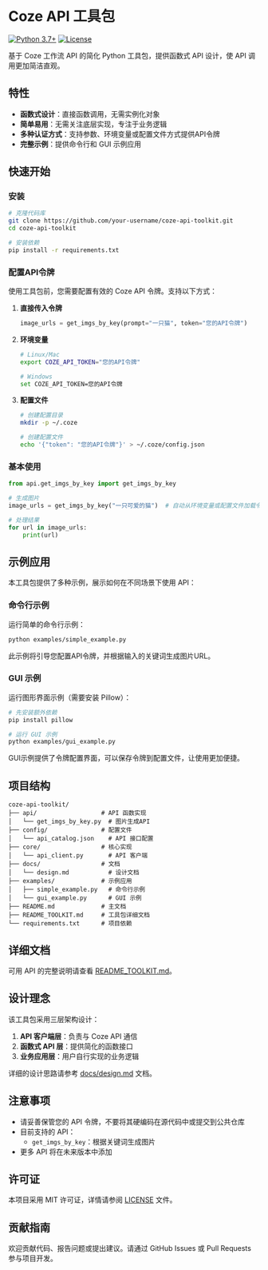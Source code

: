 # Coze API 工具包

[![Python 3.7+](https://img.shields.io/badge/python-3.7+-blue.svg)](https://www.python.org/downloads/)
[![License](https://img.shields.io/badge/license-MIT-green.svg)](https://opensource.org/licenses/MIT)

基于 Coze 工作流 API 的简化 Python 工具包，提供函数式 API 设计，使 API 调用更加简洁直观。

## 特性

- **函数式设计**：直接函数调用，无需实例化对象
- **简单易用**：无需关注底层实现，专注于业务逻辑
- **多种认证方式**：支持参数、环境变量或配置文件方式提供API令牌
- **完整示例**：提供命令行和 GUI 示例应用

## 快速开始

### 安装

```bash
# 克隆代码库
git clone https://github.com/your-username/coze-api-toolkit.git
cd coze-api-toolkit

# 安装依赖
pip install -r requirements.txt
```

### 配置API令牌

使用工具包前，您需要配置有效的 Coze API 令牌。支持以下方式：

1. **直接传入令牌**
   ```python
   image_urls = get_imgs_by_key(prompt="一只猫", token="您的API令牌")
   ```

2. **环境变量**
   ```bash
   # Linux/Mac
   export COZE_API_TOKEN="您的API令牌"
   
   # Windows
   set COZE_API_TOKEN=您的API令牌
   ```

3. **配置文件**
   ```bash
   # 创建配置目录
   mkdir -p ~/.coze
   
   # 创建配置文件
   echo '{"token": "您的API令牌"}' > ~/.coze/config.json
   ```

### 基本使用

```python
from api.get_imgs_by_key import get_imgs_by_key

# 生成图片
image_urls = get_imgs_by_key("一只可爱的猫")  # 自动从环境变量或配置文件加载令牌

# 处理结果
for url in image_urls:
    print(url)
```

## 示例应用

本工具包提供了多种示例，展示如何在不同场景下使用 API：

### 命令行示例

运行简单的命令行示例：

```bash
python examples/simple_example.py
```

此示例将引导您配置API令牌，并根据输入的关键词生成图片URL。

### GUI 示例

运行图形界面示例（需要安装 Pillow）：

```bash
# 先安装额外依赖
pip install pillow

# 运行 GUI 示例
python examples/gui_example.py
```

GUI示例提供了令牌配置界面，可以保存令牌到配置文件，让使用更加便捷。

## 项目结构

```
coze-api-toolkit/
├── api/                  # API 函数实现
│   └── get_imgs_by_key.py  # 图片生成API
├── config/               # 配置文件
│   └── api_catalog.json    # API 接口配置
├── core/                 # 核心实现
│   └── api_client.py       # API 客户端
├── docs/                 # 文档
│   └── design.md           # 设计文档
├── examples/             # 示例应用
│   ├── simple_example.py   # 命令行示例
│   └── gui_example.py      # GUI 示例
├── README.md             # 主文档
├── README_TOOLKIT.md     # 工具包详细文档
└── requirements.txt      # 项目依赖
```

## 详细文档

可用 API 的完整说明请查看 [README_TOOLKIT.md](README_TOOLKIT.md)。

## 设计理念

该工具包采用三层架构设计：

1. **API 客户端层**：负责与 Coze API 通信
2. **函数式 API 层**：提供简化的函数接口
3. **业务应用层**：用户自行实现的业务逻辑

详细的设计思路请参考 [docs/design.md](docs/design.md) 文档。

## 注意事项

- 请妥善保管您的 API 令牌，不要将其硬编码在源代码中或提交到公共仓库
- 目前支持的 API：
  - `get_imgs_by_key`：根据关键词生成图片
- 更多 API 将在未来版本中添加

## 许可证

本项目采用 MIT 许可证，详情请参阅 [LICENSE](LICENSE) 文件。

## 贡献指南

欢迎贡献代码、报告问题或提出建议。请通过 GitHub Issues 或 Pull Requests 参与项目开发。
